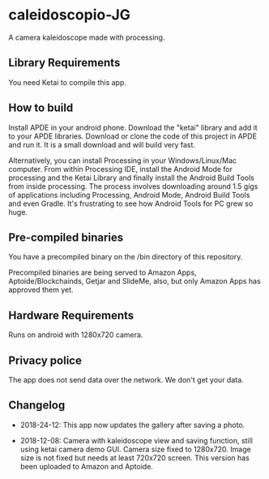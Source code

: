 # caleidoscopio-JG
A camera kaleidoscope made with processing.

## Library Requirements
You need Ketai to compile this app.

## How to build
Install APDE in your android phone. Download the "ketai" library and add it to your APDE libraries. Download or clone the code of this project in APDE and run it. It is a small download and will build very fast.

Alternatively, you can install Processing in your Windows/Linux/Mac computer. From within Processing IDE, install the Android Mode for processing and the Ketai Library and finally install the Android Build Tools from inside processing. The process involves downloading around 1.5 gigs of applications including Processing, Android Mode, Android Build Tools and even Gradle. It's frustrating to see how Android Tools for PC grew so huge.

## Pre-compiled binaries
You have a precompiled binary on the /bin directory of this repository.

Precompiled binaries are being served to Amazon Apps, Aptoide/Blockchainds, Getjar and SlideMe, also, but only Amazon Apps has approved them yet.

## Hardware Requirements
Runs on android with 1280x720 camera.

## Privacy police
The app does not send data over the network. We don't get your data.

## Changelog

* 2018-24-12: This app now updates the gallery after saving a photo.

* 2018-12-08: Camera with kaleidoscope view and saving function, still using ketai camera demo GUI.
Camera size fixed to 1280x720.
Image size is not fixed but needs at least 720x720 screen.
This version has been uploaded to Amazon and Aptoide.

